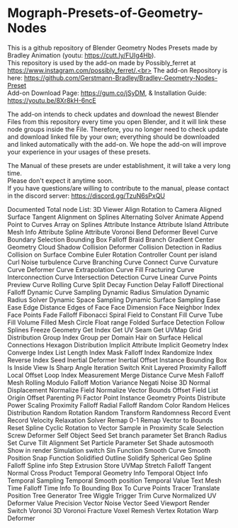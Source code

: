 # Mograph-Presets-of-Geometry-Nodes

This is a github repository of Blender Geometry Nodes Presets made by Bradley Animation (youtu: https://cutt.ly/FUIg4Hb).<br>
This repository is used by the add-on made by Possibly_ferret at https://www.instagram.com/possibly_ferret/.<br>
The add-on Repository is here: https://github.com/Gerstmann-Bradley/Bradley-Geometry-Nodes-Preset <br>
Add-on Download Page: https://gum.co/jSyDM, & Installation Guide: [https://youtu.be/8Xr8kH-6ncE<br>](https://youtu.be/oAmRohCHfxc)

The add-on intends to check updates and download the newest Blender Files from this repository every time you open Blender, and it will link these node groups inside the File. Therefore, you no longer need to check update and download linked file by your own; everything should be downloaded and linked automatically with the add-on.
We hope the add-on will improve your experience in your usages of these presets.<br>

The Manual of these presets are under establishment, it will take a very long time. <br>
Please don't expect it anytime soon. <br>
If you have questions/are willing to contribute to the manual, please contact in the discord server: https://discord.gg/TzuN6sPxQU <br>

Documented Total node List:
3D Viewer
Align Rotation to Camera
Aligned Surface Tangent
Alignment on Splines
Alternating Solver
Animate
Append Point to Curves
Array on Splines
Attribute Instance
Attribute Island
Attribute Mesh Info
Attribute Spline
Attribute Voronoi
Bend Deformer
Bevel Curve
Boundary Selection
Bounding Box Falloff
Braid
Branch Gradient
Center Geometry
Cloud Shadow
Collision Deformer
Collision Detection in Radius
Collision on Surface
Combine Euler Rotation
Controller
Count per island
Curl Noise turbulence
Curve Branching
Curve Connect
Curve Curvature
Curve Deformer
Curve Extrapolation
Curve Fill Fracturing
Curve Interconnection
Curve Intersection Detection
Curve Linear
Curve Points Preview
Curve Rolling
Curve Split
Decay Function
Delay Falloff
Directional Falloff
Dynamic Curve Sampling
Dynamic Radius Simulation
Dynamic Radius Solver
Dynamic Space Sampling
Dynamic Surface Sampling
Ease Ease
Edge Distance
Edges of Face
Face Dimension
Face Neighbor Index
Face Points
Fade Falloff
Fibonacci Spiral
Field to Constant
Fill Curve Tube
Fill Volume
Filled Mesh Circle
Float range
Folded Surface Detection
Follow Splines
Freeze Geometry
Get Index
Get UV Seam
Get UVMap
Grid Distribution
Group Index
Group per Domain
Hair on Surface
Helical Connections
Hexagon Distribution
Implicit Attribute
Implicit Geometry
Index Converge
Index List Length
Index Mask Falloff
Index Randomize
Index Reverse
Index Seed
Inertial Deformer
Inertial Offset
Instance Bounding Box
Is Inside View
Is Sharp Angle
Iteration Switch
Knit
Layered Proximity Falloff
Local Offset
Loop Index
Measurement
Merge Distance Curve
Mesh Falloff
Mesh Rolling
Modulo Falloff
Motion Variance
Negati
Noise 3D
Normal Displacement
Normalize Field
Normalize Vector Bounds
Offset Field List
Origin Offset
Parenting
Pi Factor
Point Instance Geometry
Points Distribute
Power Scaling
Proximity Falloff
Radial Falloff
Random Color
Random Helices Distribution
Random Rotation
Random Transform
Randomness
Record Event
Record Velocity
Relaxation Solver
Remap 0-1
Remap Vector to Bounds
Reset Spline Cyclic
Rotation to Vector
Sample in Proximity
Scale Selection
Screw Deformer
Self Object Seed
Set branch parameter
Set Branch Radius
Set Curve Tilt Alignment
Set Particle Parameter
Set Shade autosmooth
Show in render
Simulation switch
Sin Function
Smooth Curve
Smooth Position
Snap Function
Solidified Outline
Solidify
Spherical Geo
Spline Falloff
Spline info
Step Extrusion
Store UVMap
Stretch Falloff
Tangent Normal Cross Product
Temporal Geometry Info
Temporal Object Info
Temporal Sampling
Temporal Smooth position
Temporal Value
Text Mesh
Time Falloff
Time Info
To Bounding Box
To Curve Points
Tracer
Translate Position
Tree Generator
Tree Wiggle
Trigger
Trim Curve Normalized
UV Deformer
Value Precision
Vector Noise
Vector Seed
Viewport Render Switch
Voronoi 3D
Voronoi Fracture
Voxel Remesh
Vertex Rotation
Warp Deformer
